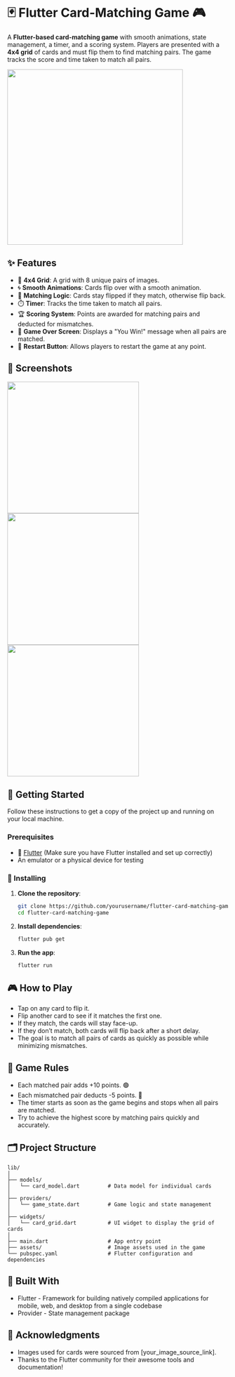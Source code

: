 # 🃏 Flutter Card-Matching Game 🎮

A **Flutter-based card-matching game** with smooth animations, state management, a timer, and a scoring system. Players are presented with a **4x4 grid** of cards and must flip them to find matching pairs. The game tracks the score and time taken to match all pairs.


<img src="https://github.com/SamiAhmed007/Flutter-Card-Matching-Game/blob/main/assets/Home.jpeg" width="400">

## ✨ Features
- 🎯 **4x4 Grid**: A grid with 8 unique pairs of images.
- 🌀 **Smooth Animations**: Cards flip over with a smooth animation.
- 🧠 **Matching Logic**: Cards stay flipped if they match, otherwise flip back.
- ⏱️ **Timer**: Tracks the time taken to match all pairs.
- 🏆 **Scoring System**: Points are awarded for matching pairs and deducted for mismatches.
- 🎉 **Game Over Screen**: Displays a "You Win!" message when all pairs are matched.
- 🔁 **Restart Button**: Allows players to restart the game at any point.

## 📸 Screenshots
<div>
  <img src="https://github.com/SamiAhmed007/Flutter-Card-Matching-Game/blob/main/assets/Game_start.jpeg" width="300">
  <img src="https://github.com/SamiAhmed007/Flutter-Card-Matching-Game/blob/main/assets/Game_play.jpeg" width="300">
  <img src="https://github.com/SamiAhmed007/Flutter-Card-Matching-Game/blob/main/assets/Game_finish.jpeg" width="300">
</div>

## 🚀 Getting Started

Follow these instructions to get a copy of the project up and running on your local machine.

### Prerequisites

- 📱 [Flutter](https://flutter.dev/docs/get-started/install) (Make sure you have Flutter installed and set up correctly)
- An emulator or a physical device for testing

### 🔧 Installing

1. **Clone the repository**:
   ```bash
   git clone https://github.com/yourusername/flutter-card-matching-game.git
   cd flutter-card-matching-game

2. **Install dependencies**:
    ```bash
    flutter pub get
    
3. **Run the app**:
    ```bash
    flutter run

## 🎮 How to Play
- Tap on any card to flip it.
- Flip another card to see if it matches the first one.
- If they match, the cards will stay face-up.
- If they don’t match, both cards will flip back after a short delay.
- The goal is to match all pairs of cards as quickly as possible while minimizing mismatches.

## 🏅 Game Rules
- Each matched pair adds +10 points. 🟢
- Each mismatched pair deducts -5 points. 🔴
- The timer starts as soon as the game begins and stops when all pairs are matched.
- Try to achieve the highest score by matching pairs quickly and accurately.

## 🗂 Project Structure
    lib/
    │
    ├── models/
    │   └── card_model.dart         # Data model for individual cards
    │
    ├── providers/
    │   └── game_state.dart         # Game logic and state management
    │
    ├── widgets/
    │   └── card_grid.dart          # UI widget to display the grid of cards
    │
    ├── main.dart                   # App entry point
    ├── assets/                     # Image assets used in the game
    └── pubspec.yaml                # Flutter configuration and dependencies

## 🔨 Built With
- Flutter - Framework for building natively compiled applications for mobile, web, and desktop from a single codebase
- Provider - State management package

## 🙏 Acknowledgments
- Images used for cards were sourced from [your_image_source_link].
- Thanks to the Flutter community for their awesome tools and documentation!

